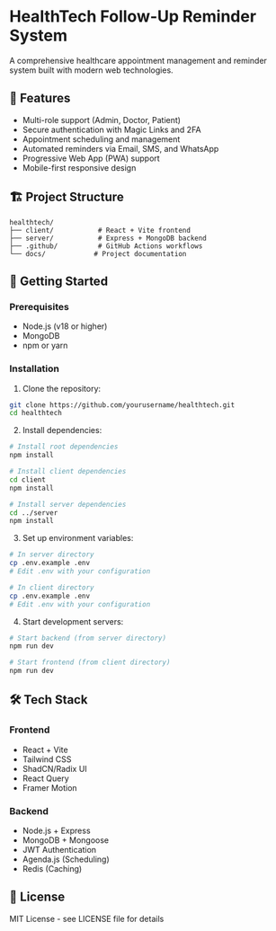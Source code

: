 # HealthTech Follow-Up Reminder System

A comprehensive healthcare appointment management and reminder system built with modern web technologies.

## 🌟 Features

- Multi-role support (Admin, Doctor, Patient)
- Secure authentication with Magic Links and 2FA
- Appointment scheduling and management
- Automated reminders via Email, SMS, and WhatsApp
- Progressive Web App (PWA) support
- Mobile-first responsive design

## 🏗️ Project Structure

```
healthtech/
├── client/           # React + Vite frontend
├── server/           # Express + MongoDB backend
├── .github/          # GitHub Actions workflows
└── docs/            # Project documentation
```

## 🚀 Getting Started

### Prerequisites

- Node.js (v18 or higher)
- MongoDB
- npm or yarn

### Installation

1. Clone the repository:
```bash
git clone https://github.com/yourusername/healthtech.git
cd healthtech
```

2. Install dependencies:
```bash
# Install root dependencies
npm install

# Install client dependencies
cd client
npm install

# Install server dependencies
cd ../server
npm install
```

3. Set up environment variables:
```bash
# In server directory
cp .env.example .env
# Edit .env with your configuration

# In client directory
cp .env.example .env
# Edit .env with your configuration
```

4. Start development servers:
```bash
# Start backend (from server directory)
npm run dev

# Start frontend (from client directory)
npm run dev
```

## 🛠️ Tech Stack

### Frontend
- React + Vite
- Tailwind CSS
- ShadCN/Radix UI
- React Query
- Framer Motion

### Backend
- Node.js + Express
- MongoDB + Mongoose
- JWT Authentication
- Agenda.js (Scheduling)
- Redis (Caching)

## 📝 License

MIT License - see LICENSE file for details 